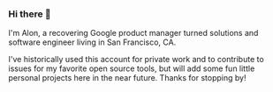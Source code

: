 ### Hi there 👋

I'm Alon, a recovering Google product manager turned solutions and software engineer living in San Francisco, CA. 

I've historically used this account for private work and to contribute to issues for my favorite open source tools, but will add some fun little personal projects here in the near future. Thanks for stopping by!
